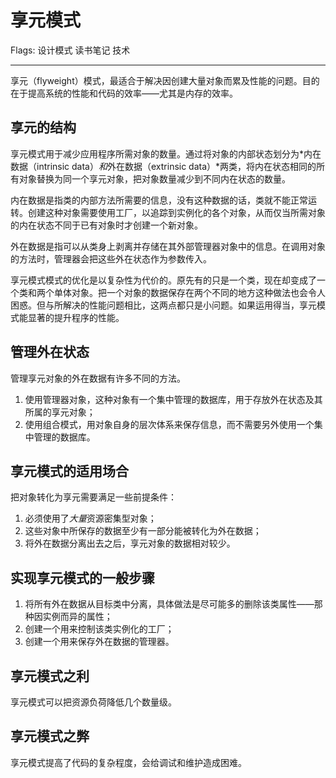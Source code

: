 # 享元模式

Flags: 设计模式 读书笔记 技术

---

享元（flyweight）模式，最适合于解决因创建大量对象而累及性能的问题。目的在于提高系统的性能和代码的效率——尤其是内存的效率。

## 享元的结构

享元模式用于减少应用程序所需对象的数量。通过将对象的内部状态划分为*内在数据（intrinsic data）*和*外在数据（extrinsic data）*两类，将内在状态相同的所有对象替换为同一个享元对象，把对象数量减少到不同内在状态的数量。

内在数据是指类的内部方法所需要的信息，没有这种数据的话，类就不能正常运转。创建这种对象需要使用工厂，以追踪到实例化的各个对象，从而仅当所需对象的内在状态不同于已有对象时才创建一个新对象。

外在数据是指可以从类身上剥离并存储在其外部管理器对象中的信息。在调用对象的方法时，管理器会把这些外在状态作为参数传入。

享元模式模式的优化是以复杂性为代价的。原先有的只是一个类，现在却变成了一个类和两个单体对象。把一个对象的数据保存在两个不同的地方这种做法也会令人困惑。但与所解决的性能问题相比，这两点都只是小问题。如果运用得当，享元模式能显著的提升程序的性能。

## 管理外在状态

管理享元对象的外在数据有许多不同的方法。
1. 使用管理器对象，这种对象有一个集中管理的数据库，用于存放外在状态及其所属的享元对象；
2. 使用组合模式，用对象自身的层次体系来保存信息，而不需要另外使用一个集中管理的数据库。

## 享元模式的适用场合

把对象转化为享元需要满足一些前提条件：
1. 必须使用了*大量*资源密集型对象；
2. 这些对象中所保存的数据至少有一部分能被转化为外在数据；
3. 将外在数据分离出去之后，享元对象的数据相对较少。

## 实现享元模式的一般步骤
1. 将所有外在数据从目标类中分离，具体做法是尽可能多的删除该类属性——那种因实例而异的属性；
2. 创建一个用来控制该类实例化的工厂；
3. 创建一个用来保存外在数据的管理器。

## 享元模式之利
享元模式可以把资源负荷降低几个数量级。

## 享元模式之弊
享元模式提高了代码的复杂程度，会给调试和维护造成困难。